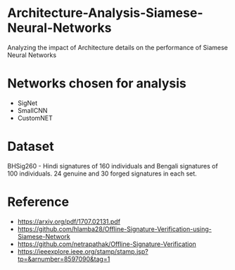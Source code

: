 # Architecture-Analysis-Siamese-Neural-Networks
Analyzing the impact of Architecture details on the performance of Siamese Neural Networks

# Networks chosen for analysis
* SigNet
* SmallCNN
* CustomNET

# Dataset
BHSig260 - Hindi signatures of 160 individuals and Bengali signatures of 100 individuals.
24 genuine and 30 forged signatures in each set.

# Reference
* https://arxiv.org/pdf/1707.02131.pdf
* https://github.com/hlamba28/Offline-Signature-Verification-using-Siamese-Network
* https://github.com/netrapathak/Offline-Signature-Verification
* https://ieeexplore.ieee.org/stamp/stamp.jsp?tp=&arnumber=8597090&tag=1
